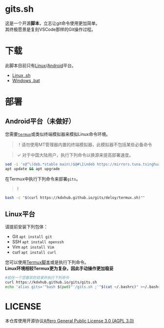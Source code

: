 # gits.sh
这是一个开源**脚本**，立志让git命令使用更加简单。<br>
其终极愿景是复刻VSCode那样的Git操作过程。

# 下载
此脚本目前只有[Linux](#Linux平台)/[Android](#Android平台)平台。

* [Linux .sh](./gits.sh)
* [Windows .bat](./gits.bat)

# 部署
## Android平台（未做好）
您需要[`termux`](//termux.dev)或类似终端模拟器来模拟Linux命令环境。<br>
> ！请勿使用MT管理器内置的终端模拟器，此模拟器不包括某些必备命令

> ✓ 对于中国大陆用户，执行下列命令以换源来提高部署速度。
```sh
sed -i 's@^\(deb.*stable main\)$@#\1\ndeb https://mirrors.tuna.tsinghua.edu.cn/termux/apt/termux-main stable main@' $PREFIX/etc/apt/sources.list
apt update && apt upgrade
```

在Termux中执行下列命令来部署`gits`。<br>
> ! 

```sh
bash -c "$(curl https://kdxhub.github.io/gits/deloy/termux.sh)""
```

## Linux平台
请提前安装下列包体：
* Git `apt install git`
* SSH `apt install openssh`
* Vim `apt install Vim`
* curl `apt install curl`

您可以使用[Termux脚本](#Android平台)或是执行下列命令。<br>
**Linux环境相较Termux更为复杂，因此手动操作更加稳妥**<br>

```sh
#前往一个您喜欢的目录并执行下列命令
curl https://kdxhub.github.io/gits/gits.sh
echo 'alias gits='"bash $(pwd)"'/gits.sh ;'"$(cat ~/.bashrc)" >~/.bashrc
```


# LICENSE
本仓库使用开源协议[Affero General Public License 3.0 (AGPL 3.0)](./LICENSE)